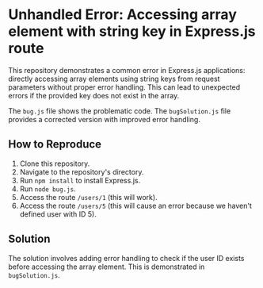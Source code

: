 # Unhandled Error: Accessing array element with string key in Express.js route

This repository demonstrates a common error in Express.js applications: directly accessing array elements using string keys from request parameters without proper error handling.  This can lead to unexpected errors if the provided key does not exist in the array.

The `bug.js` file shows the problematic code. The `bugSolution.js` file provides a corrected version with improved error handling.

## How to Reproduce

1. Clone this repository.
2. Navigate to the repository's directory.
3. Run `npm install` to install Express.js.
4. Run `node bug.js`. 
5. Access the route `/users/1` (this will work).
6. Access the route `/users/5` (this will cause an error because we haven't defined user with ID 5).

## Solution

The solution involves adding error handling to check if the user ID exists before accessing the array element.  This is demonstrated in `bugSolution.js`.